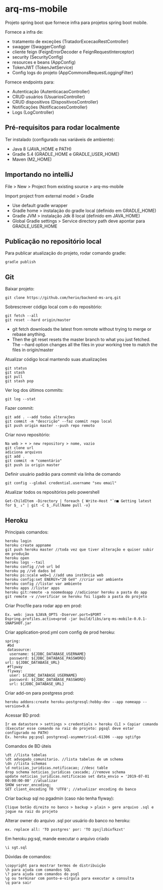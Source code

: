 # arq-ms-mobile

Projeto spring boot que fornece infra para projetos spring boot mobile.

Fornece a infra de:
- tratamento de exceções (TratadorExcecaoRestController)
- swagger (SwaggerConfig)
- cliente feign (FeignErrorDecoder e FeignRequestInterceptor)
- security (SecurityConfig)
- resources e beans (AppConfig)
- TokenJWT (TokenJwtService)
- Config logs do projeto (AppCommonsRequestLoggingFilter)

Fornece endpoints para:
- Autenticação (AutenticacaoController)
- CRUD usuários (UsuariosController)
- CRUD dispositivos (DispositivosController)
- Notificações (NotificacoesController)
- Logs (LogController)

## Pré-requisitos para rodar localmente

Ter instalado (configurado nas variáveis de ambiente):
- Java 8 (JAVA_HOME e PATH)
- Gradle 5.4 (GRADLE_HOME e GRADLE_USER_HOME)
- Maven (M2_HOME)


## Importando no intelliJ

File > New > Project from existing source > arq-ms-mobile 

Import project from external model > Gradle

- Use default gradle wrapper
- Gradle home > instalação do gradle local (definido em GRADLE_HOME)
- Gradle JVM > instalação Jdk 8 local (definido em JAVA_HOME)
- Global Gradle settings > Service directory path deve apontar para GRADLE_USER_HOME 


## Publicação no repositório local

Para publicar atualização do projeto, rodar comando gradle:

    gradle publish
    
    
## Git


Baixar projeto:

    git clone https://github.com/herio/backend-ms-arq.git

Sobrescrever código local com o do repositório:

    git fetch --all
	git reset --hard origin/master
	
- git fetch downloads the latest from remote without trying to merge or rebase anything.
- Then the git reset resets the master branch to what you just fetched. The --hard option changes all the files in your working tree to match the files in origin/master
	
Atualizar código local mantendo suas atualizações
  
    git status
	git stash
	git pull
	git stash pop

Ver log dos últimos commits:

    git log --stat

Fazer commit:

    git add . --add todas alterações
    git commit -m "descrição" --faz commit repo local
    git push origin master --push repo remoto
    
Criar novo repositório:

    Na web > + > new repository > nome, vazio
    git clone url
    adiciona arquivos
    git add .
    git commit -m "comentário"
    git push iu origin master
    
Definir usuário padrão para commit via linha de comando

    git config --global credential.username "seu email"

Atualizar todos os repositórios pelo powershell

    Get-ChildItem -Directory | foreach { Write-Host "`n■ Getting latest for $_ ↓" | git -C $_.FullName pull -v}
    
    
## Heroku

Principais comandos:
    
    heroku login
    heroku create appname
    git push heroku master //toda vez que tiver alteração e quiser subir em produção
    heroku open
    heroku logs --tail
    heroku config //vê url bd
    heroku pg //vê dados bd
    heroku ps:scale web=1 //add uma instância web
    heroku config:set ENERGY="20 GeV" //criar var ambiente
    heroku config //listar var ambiente
    heroku apps //listar apps
    heroku git:remote -a noomedoapp //adicionar heroku a pasta do app
    git remote -v //verificar se heroku foi ligado a pasta do projeto
     
Criar Procfile para rodar app em prod:

    Ex. web: java $JAVA_OPTS -Dserver.port=$PORT -Dspring.profiles.active=prod -jar build/libs/arq-ms-mobile-0.0.1-SNAPSHOT.jar

Criar application-prod.yml com config de prod heroku:
     
    spring:
	 #bd
	 datasource:
	  username: ${JDBC_DATABASE_USERNAME}
	  password: ${JDBC_DATABASE_PASSWORD}
    url: ${JDBC_DATABASE_URL}
	 #flyway
	 flyway:
	  user: ${JDBC_DATABASE_USERNAME}
	  password: ${JDBC_DATABASE_PASSWORD}
	  url: ${JDBC_DATABASE_URL}


Criar add-on para postgress prod:

    heroku addons:create heroku-postgresql:hobby-dev --app nomeapp --version=9.6

Acessar BD prod:

    Ir em datastore > settings > credentials > heroku CLI > Copiar comando (Executar esse comando na raiz do projeto: pgsql deve estar configurado no PATH)
    Ex. heroku pg:psql postgresql-asymmetrical-61306 --app sgtifgo
    
Comandos de BD úteis

    \dt //lista tabelas 
    \dt advogado_comunitario. //lista tabelas de um schema
    \dn //lista schemas
    \d noticias_juridicas.notificacao; //desc table    
    drop schema noticias_juridicas cascade; //remove schema
    update noticias_juridicas.notificacao set data_envio = '2019-07-01 00:00:00-00' //atualizar
    SHOW server_encoding;
    SET client_encoding TO 'UTF8'; //atualizar encoding do banco

Criar backup sql no pgadmin (caso não tenha flyway): 

    Clique botão direito no banco > backup > plain > gere arquivo .sql e jogue na raiz do projeto

Alterar owner do arquivo .sql  por usuário do banco no heroku:

    ex. replace all: 'TO postgres' por: 'TO zpsjlzbixfkzxt'

Em heroku pg:sql, mande executar o arquivo criado

    \i sgt.sql

Dúvidas de comandos:
 
    \copyright para mostrar termos de distribuição
    \h para ajuda com comandos SQL
    \? para ajuda com comandos do psql
    \g ou terminar com ponto-e-vírgula para executar a consulta
    \q para sair
